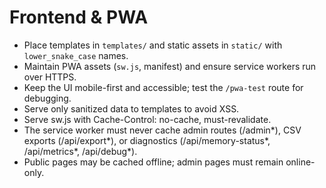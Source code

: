# Frontend & PWA

- Place templates in `templates/` and static assets in `static/` with `lower_snake_case` names.
- Maintain PWA assets (`sw.js`, manifest) and ensure service workers run over HTTPS.
- Keep the UI mobile-first and accessible; test the `/pwa-test` route for debugging.
- Serve only sanitized data to templates to avoid XSS.
- Serve sw.js with Cache-Control: no-cache, must-revalidate.
- The service worker must never cache admin routes (/admin*), CSV exports (/api/export*), or diagnostics (/api/memory-status*, /api/metrics*, /api/debug*).
- Public pages may be cached offline; admin pages must remain online-only.